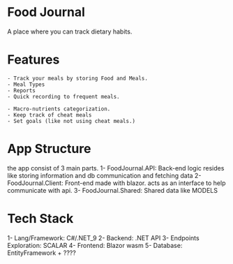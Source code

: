 # Food Journal
A place where you can track dietary habits.

# Features
    - Track your meals by storing Food and Meals.
    - Meal Types 
    - Reports
    - Quick recording to frequent meals.

    - Macro-nutrients categorization.
    - Keep track of cheat meals 
    - Set goals (like not using cheat meals.)


# App Structure
the app consist of 3 main parts.
1- FoodJournal.API: Back-end logic resides like storing information and db communication and fetching data
2- FoodJournal.Client: Front-end made with blazor. acts as an interface to help communicate with api.
3- FoodJournal.Shared: Shared data like MODELS

# Tech Stack
1- Lang/Framework: C#/.NET_9
2- Backend: .NET API
3- Endpoints Exploration: SCALAR
4- Frontend: Blazor wasm
5- Database: EntityFramework + ????
